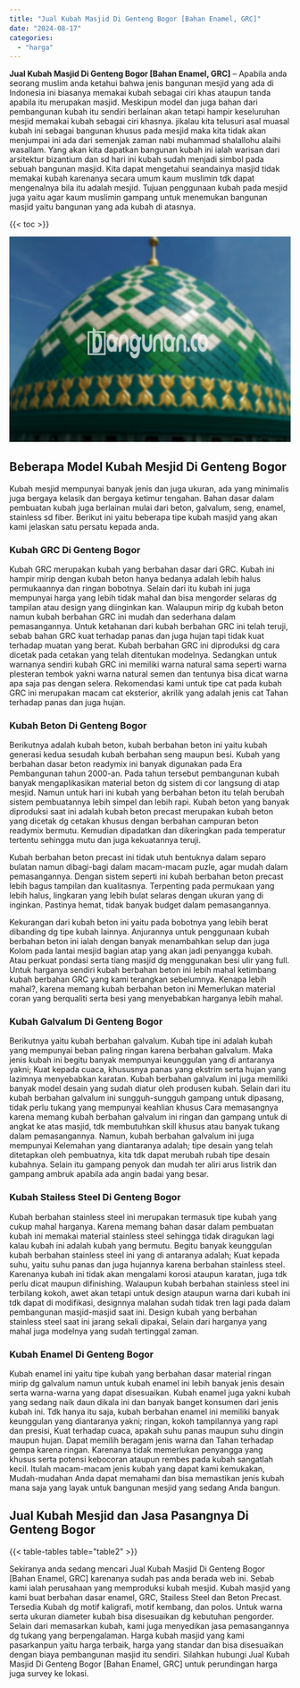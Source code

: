 ```yaml
---
title: "Jual Kubah Masjid Di Genteng Bogor [Bahan Enamel, GRC]"
date: "2024-08-17"
categories: 
  - "harga"
---
```


**Jual Kubah Masjid Di Genteng Bogor \[Bahan Enamel, GRC\]** – Apabila anda seorang muslim anda ketahui bahwa jenis bangunan mesjid yang ada di Indonesia ini biasanya memakai kubah sebagai ciri khas ataupun tanda apabila itu merupakan masjid. Meskipun model dan juga bahan dari pembangunan kubah itu sendiri berlainan akan tetapi hampir keseluruhan mesjid memakai kubah sebagai ciri khasnya. jikalau kita telusuri asal muasal kubah ini sebagai bangunan khusus pada mesjid maka kita tidak akan menjumpai ini ada dari semenjak zaman nabi muhammad shalallohu alaihi wasallam. Yang akan kita dapatkan bangunan kubah ini ialah warisan dari arsitektur bizantium dan sd hari ini kubah sudah menjadi simbol pada sebuah bangunan masjid. Kita dapat mengetahui seandainya masjid tidak memakai kubah karenanya secara umum kaum muslimin tdk dapat mengenalnya bila itu adalah mesjid. Tujuan penggunaan kubah pada mesjid juga yaitu agar kaum muslimin gampang untuk menemukan bangunan masjid yaitu bangunan yang ada kubah di atasnya.

{{< toc >}}

![Jual Kubah Masjid Di Genteng Bogor [Bahan Enamel, GRC]](/images/jual-kubah-masjid-25.png)

## Beberapa Model Kubah Mesjid Di Genteng Bogor

Kubah mesjid mempunyai banyak jenis dan juga ukuran, ada yang minimalis juga bergaya kelasik dan bergaya ketimur tengahan. Bahan dasar dalam pembuatan kubah juga berlainan mulai dari beton, galvalum, seng, enamel, stainless sd fiber. Berikut ini yaitu beberapa tipe kubah masjid yang akan kami jelaskan satu persatu kepada anda.

### Kubah GRC Di Genteng Bogor

Kubah GRC merupakan kubah yang berbahan dasar dari GRC. Kubah ini hampir mirip dengan kubah beton hanya bedanya adalah lebih halus permukaannya dan ringan bobotnya. Selain dari itu kubah ini juga mempunyai harga yang lebih tidak mahal dan bisa mengorder selaras dg tampilan atau design yang diinginkan kan. Walaupun mirip dg kubah beton namun kubah berbahan GRC ini mudah dan sederhana dalam pemasangannya. Untuk ketahanan dari kubah berbahan GRC ini telah teruji, sebab bahan GRC kuat terhadap panas dan juga hujan tapi tidak kuat terhadap muatan yang berat. Kubah berbahan GRC ini diproduksi dg cara dicetak pada cetakan yang telah ditentukan modelnya. Sedangkan untuk warnanya sendiri kubah GRC ini memiliki warna natural sama seperti warna plesteran tembok yakni warna natural semen dan tentunya bisa dicat warna apa saja pas dengan selera. Rekomendasi kami untuk tipe cat pada kubah GRC ini merupakan macam cat eksterior, akrilik yang adalah jenis cat Tahan terhadap panas dan juga hujan.

### Kubah Beton Di Genteng Bogor

Berikutnya adalah kubah beton, kubah berbahan beton ini yaitu kubah generasi kedua sesudah kubah berbahan seng maupun besi. Kubah yang berbahan dasar beton readymix ini banyak digunakan pada Era Pembangunan tahun 2000-an. Pada tahun tersebut pembangunan kubah banyak mengaplikasikan material beton dg sistem di cor langsung di atap mesjid. Namun untuk hari ini kubah yang berbahan beton itu telah berubah sistem pembuatannya lebih simpel dan lebih rapi. Kubah beton yang banyak diproduksi saat ini adalah kubah beton precast merupakan kubah beton yang dicetak dg cetakan khusus dengan berbahan campuran beton readymix bermutu. Kemudian dipadatkan dan dikeringkan pada temperatur tertentu sehingga mutu dan juga kekuatannya teruji.

Kubah berbahan beton precast ini tidak utuh bentuknya dalam separo bulatan namun dibagi-bagi dalam macam-macam puzle, agar mudah dalam pemasangannya. Dengan sistem seperti ini kubah berbahan beton precast lebih bagus tampilan dan kualitasnya. Terpenting pada permukaan yang lebih halus, lingkaran yang lebih bulat selaras dengan ukuran yang di inginkan. Pastinya hemat, tidak banyak budget dalam pemasangannya.

Kekurangan dari kubah beton ini yaitu pada bobotnya yang lebih berat dibanding dg tipe kubah lainnya. Anjurannya untuk penggunaan kubah berbahan beton ini ialah dengan banyak menambahkan selup dan juga Kolom pada lantai mesjid bagian atap yang akan jadi penyangga kubah. Atau perkuat pondasi serta tiang masjid dg menggunakan besi ulir yang full. Untuk harganya sendiri kubah berbahan beton ini lebih mahal ketimbang kubah berbahan GRC yang kami terangkan sebelumnya. Kenapa lebih mahal?, karena memang kubah berbahan beton ini Memerlukan material coran yang berqualiti serta besi yang menyebabkan harganya lebih mahal.

### Kubah Galvalum Di Genteng Bogor

Berikutnya yaitu kubah berbahan galvalum. Kubah tipe ini adalah kubah yang mempunyai beban paling ringan karena berbahan galvalum. Maka jenis kubah ini begitu banyak mempunyai keunggulan yang di antaranya yakni; Kuat kepada cuaca, khususnya panas yang ekstrim serta hujan yang lazimnya menyebabkan karatan. Kubah berbahan galvalum ini juga memiliki banyak model desain yang sudah diatur oleh produsen kubah. Selain dari itu kubah berbahan galvalum ini sungguh-sungguh gampang untuk dipasang, tidak perlu tukang yang mempunyai keahlian khusus Cara memasangnya karena memang kubah berbahan galvalum ini ringan dan gampang untuk di angkat ke atas masjid, tdk membutuhkan skill khusus atau banyak tukang dalam pemasangannya. Namun, kubah berbahan galvalum ini juga mempunyai Kelemahan yang diantaranya adalah; tipe desain yang telah ditetapkan oleh pembuatnya, kita tdk dapat merubah rubah tipe desain kubahnya. Selain itu gampang penyok dan mudah ter aliri arus listrik dan gampang ambruk apabila ada angin badai yang besar.

### Kubah Stailess Steel Di Genteng Bogor

Kubah berbahan stainless steel ini merupakan termasuk tipe kubah yang cukup mahal harganya. Karena memang bahan dasar dalam pembuatan kubah ini memakai material stainless steel sehingga tidak diragukan lagi kalau kubah ini adalah kubah yang bermutu. Begitu banyak keunggulan kubah berbahan stainless steel ini yang di antaranya adalah; Kuat kepada suhu, yaitu suhu panas dan juga hujannya karena berbahan stainless steel. Karenanya kubah ini tidak akan mengalami korosi ataupun karatan, juga tdk perlu dicat maupun difinishing. Walaupun kubah berbahan stainless steel ini terbilang kokoh, awet akan tetapi untuk design ataupun warna dari kubah ini tdk dapat di modifikasi, designnya malahan sudah tidak tren lagi pada dalam pembangunan masjid-masjid saat ini. Design kubah yang berbahan stainless steel saat ini jarang sekali dipakai, Selain dari harganya yang mahal juga modelnya yang sudah tertinggal zaman.

### Kubah Enamel Di Genteng Bogor

Kubah enamel ini yaitu tipe kubah yang berbahan dasar material ringan mirip dg galvalum namun untuk kubah enamel ini lebih banyak jenis desain serta warna-warna yang dapat disesuaikan. Kubah enamel juga yakni kubah yang sedang naik daun dikala ini dan banyak banget konsumen dari jenis kubah ini. Tdk hanya itu saja, kubah berbahan enamel ini memiliki banyak keunggulan yang diantaranya yakni; ringan, kokoh tampilannya yang rapi dan presisi, Kuat terhadap cuaca, apakah suhu panas maupun suhu dingin maupun hujan. Dapat memilih beragam jenis warna dan Tahan terhadap gempa karena ringan. Karenanya tidak memerlukan penyangga yang khusus serta potensi kebocoran ataupun rembes pada kubah sangatlah kecil. Itulah macam-macam jenis kubah yang dapat kami kemukakan, Mudah-mudahan Anda dapat memahami dan bisa memastikan jenis kubah mana saja yang layak untuk bangunan mesjid yang sedang Anda bangun.

## Jual Kubah Mesjid dan Jasa Pasangnya Di Genteng Bogor

{{< table-tables table="table2" >}}

Sekiranya anda sedang mencari Jual Kubah Masjid Di Genteng Bogor \[Bahan Enamel, GRC\] karenanya sudah pas anda berada web ini. Sebab kami ialah perusahaan yang memproduksi kubah mesjid. Kubah masjid yang kami buat berbahan dasar enamel, GRC, Stailess Steel dan Beton Precast. Tersedia Kubah dg motif kaligrafi, motif kembang, dan polos. Untuk warna serta ukuran diameter kubah bisa disesuaikan dg kebutuhan pengorder. Selain dari memasarkan kubah, kami juga menyedikan jasa pemasangannya dg tukang yang berpengalaman. Harga kubah masjid yang kami pasarkanpun yaitu harga terbaik, harga yang standar dan bisa disesuaikan dengan biaya pembangunan masjid itu sendiri. Silahkan hubungi Jual Kubah Masjid Di Genteng Bogor \[Bahan Enamel, GRC\] untuk perundingan harga juga survey ke lokasi.
